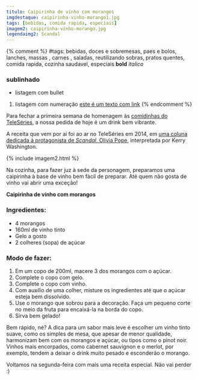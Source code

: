 ```yaml
---
titulo: Caipirinha de vinho com morangos
imgdestaque: caipirinha-vinho-morango1.jpg
tags: [bebidas, comida rapida, especiais] 
imagem2: caipirinha-vinho-morango.jpg
legendaimg2: Scandal
---
```

{% comment %}
#tags: bebidas, doces e sobremesas, paes e bolos, lanches, massas , carnes , saladas, reutilizando sobras, pratos quentes, comida rapida, cozinha saudavel, especiais
**bold**
*italico*
### sublinhado
* listagem com bullet
1. listagem com numeração
[este é um texto com link](https://www.enderecodolink.com)
{% endcomment %}

Para fechar a primeira semana de homenagem às [comidinhas do TeleSéries](http://teleseries.com.br/category/colunas/gastronomia/), a nossa pedida de hoje é um drink bem vibrante. 

A receita que vem por aí foi ao ar no TeleSéries em 2014, em [uma coluna dedicada à protagonista de *Scandal*, Olivia Pope](http://teleseries.com.br/na-cozinha-com-vinho-o-elegante-sabor-de-scandal-em-uma-receita-incrivel/), interpretada por Kerry Washington.

{% include imagem2.html %}

Na cozinha, para fazer juz à sede da personagem, preparamos uma caipirinha à base de vinho bem fácil de preparar. Até quem não gosta de vinho vai abrir uma exceção!

**Caipirinha de vinho com morangos**

### Ingredientes:
* 4 morangos
* 160ml de vinho tinto 
* Gelo a gosto
* 2 colheres (sopa) de açúcar

### Modo de fazer: 
1. Em um copo de 200ml, macere 3 dos morangos com o açúcar.
2. Complete o copo com gelo.
3. Complete o copo com vinho.
4. Com auxílio de uma colher, misture os ingredientes até que o açúcar esteja bem dissolvido.
5. Use o morango que sobrou para a decoração. Faça um pequeno corte no meio da fruta para encaixá-la na borda do copo.
6. Sirva bem gelado!

Bem rápido, né? A dica para um sabor mais leve é escolher um vinho tinto suave, como os simples de mesa, que apesar de menor qualidade, harmonizam bem com os morangos e açúcar, ou tipos como o pinot noir. Vinhos mais encorpados, como cabernet sauvignon e o merlot, por exemplo, tendem a deixar o drink muito pesado e esconderão o morango. 

Voltamos na segunda-feira com mais uma receita especial. 
Não vai perder :)